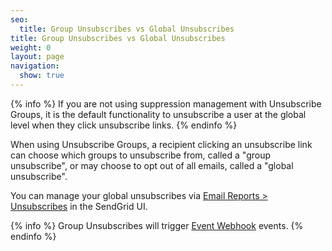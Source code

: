 ```yaml
---
seo:
  title: Group Unsubscribes vs Global Unsubscribes
title: Group Unsubscribes vs Global Unsubscribes
weight: 0
layout: page
navigation:
  show: true
---
```


{% info %}
If you are not using suppression management with Unsubscribe Groups, it is the default functionality to unsubscribe a user at the global level when they click unsubscribe links.
{% endinfo %}

When using Unsubscribe Groups, a recipient clicking an unsubscribe link can choose which groups to unsubscribe from, called a "group unsubscribe", or may choose to opt out of all emails, called a "global unsubscribe".

You can manage your global unsubscribes via [Email Reports > Unsubscribes]({{site.app_url}}/suppressions/global_unsubscribes) in the SendGrid UI.

{% info %}
Group Unsubscribes will trigger [Event Webhook]({{root_url}}/API_Reference/Webhooks/event.html) events.
{% endinfo %}
